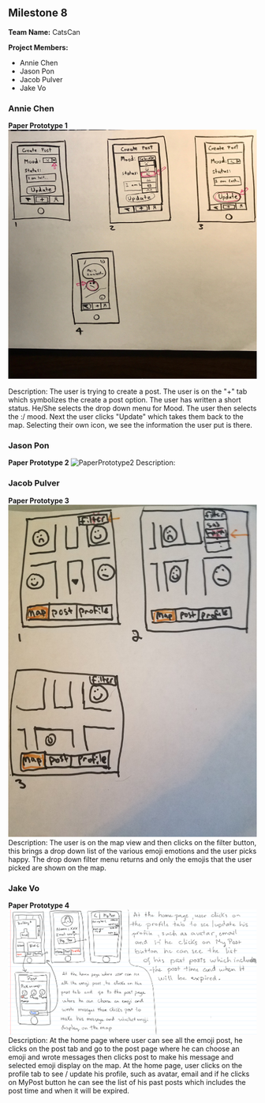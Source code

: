## Milestone 8

**Team Name:** CatsCan

**Project Members:**
* Annie Chen
* Jason Pon
* Jacob Pulver
* Jake Vo

### Annie Chen
**Paper Prototype 1**
![PaperPrototype1](/paper-prototypes2/CreatePost.jpg)

Description: The user is trying to create a post. The user is on the "+" tab which symbolizes the create a post option. The user has written a short status. He/She selects the drop down menu for Mood. The user then selects the :/ mood. Next the user clicks "Update" which takes them back to the map. Selecting their own icon, we see the information the user put is there.

### Jason Pon
**Paper Prototype 2**
![PaperPrototype2](/paper-prototypes2/tmp.jpg)
Description: 

### Jacob Pulver
**Paper Prototype 3**
![PaperPrototype3](/paper-prototypes2/jacobproto.jpg)
Description: The user is on the map view and then clicks on the filter button, this brings a drop down list of the various emoji emotions and the user picks happy. The drop down filter menu returns and only the emojis that the user picked are shown on the map.

### Jake Vo
**Paper Prototype 4**
![PaperPrototype4](/paper-prototypes2/paper4.png)
Description: At the home page where user can see all the emoji post, he clicks on the post tab and go to the post page where he can choose an emoji and wrote messages then clicks post to make his message and selected emoji display on the map.
At the home page, user clicks on the profile tab to see / update his profile, such as avatar, email and if he clicks on MyPost button he can see the list of his past posts which includes the post time and when it will be expired.
